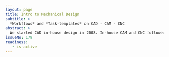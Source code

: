 ```yaml
---
layout: page
title: Intro to Mechanical Design
subtitle: >
  *Workflows* and *Task-templates* on CAD - CAM - CNC
abstract: >
  We started CAD in-house design in 2008. In-house CAM and CNC followed in 2014. We saved a lot of time by learning from tutorials and workflow published by the community. This is our effort to give back to the community via publishing workflows and tutorials that we developed in those instances we could not find them already made. There is a second reason: We plan to eventually release all ViCase mechanical design files completely as Open Source under CC-License to the community. By publishing early on which software packages, formats, and workflows we choose, the community can get involved so we all can come to a consensus of best choices and practices. So by the time we will release the design files they are most useful to the community. Early on feedback by the community will hopefully help us to  increase efficiency, lowering cost and lead time of ViCase Trailblazer Production. 
issueNo: 179
readiness:
   - is-active
---
```

